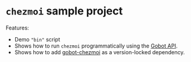 # `chezmoi` sample project

Features:

- Demo `"bin"` script
- Shows how to run `chezmoi` programmatically using the [Gobot API](https://github.com/benallfree/gobot/tree/v1.0.0-alpha.37/docs/readme.md).
- Shows how to add [gobot-chezmoi](https://www.npmjs.com/package/gobot-chezmoi) as a version-locked dependency.
